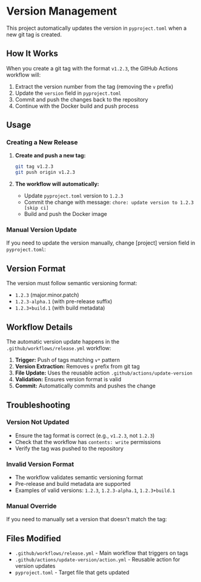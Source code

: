 # Version Management

This project automatically updates the version in `pyproject.toml` when a new git tag is created.

## How It Works

When you create a git tag with the format `v1.2.3`, the GitHub Actions workflow will:

1. Extract the version number from the tag (removing the `v` prefix)
2. Update the `version` field in `pyproject.toml`
3. Commit and push the changes back to the repository
4. Continue with the Docker build and push process

## Usage

### Creating a New Release

1. **Create and push a new tag:**
   ```bash
   git tag v1.2.3
   git push origin v1.2.3
   ```

2. **The workflow will automatically:**
   - Update `pyproject.toml` version to `1.2.3`
   - Commit the change with message: `chore: update version to 1.2.3 [skip ci]`
   - Build and push the Docker image

### Manual Version Update

If you need to update the version manually, change [project] version field in `pyproject.toml`:

## Version Format

The version must follow semantic versioning format:
- `1.2.3` (major.minor.patch)
- `1.2.3-alpha.1` (with pre-release suffix)
- `1.2.3+build.1` (with build metadata)

## Workflow Details

The automatic version update happens in the `.github/workflows/release.yml` workflow:

1. **Trigger:** Push of tags matching `v*` pattern
2. **Version Extraction:** Removes `v` prefix from git tag
3. **File Update:** Uses the reusable action `.github/actions/update-version`
4. **Validation:** Ensures version format is valid
5. **Commit:** Automatically commits and pushes the change

## Troubleshooting

### Version Not Updated
- Ensure the tag format is correct (e.g., `v1.2.3`, not `1.2.3`)
- Check that the workflow has `contents: write` permissions
- Verify the tag was pushed to the repository

### Invalid Version Format
- The workflow validates semantic versioning format
- Pre-release and build metadata are supported
- Examples of valid versions: `1.2.3`, `1.2.3-alpha.1`, `1.2.3+build.1`

### Manual Override
If you need to manually set a version that doesn't match the tag:

## Files Modified

- `.github/workflows/release.yml` - Main workflow that triggers on tags
- `.github/actions/update-version/action.yml` - Reusable action for version updates
- `pyproject.toml` - Target file that gets updated 